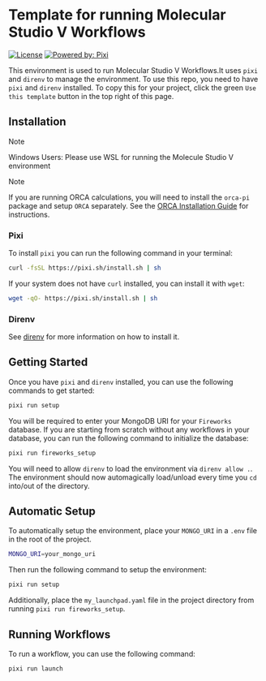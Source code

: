 # Template for running Molecular Studio V Workflows

[![License](https://img.shields.io/github/license/rowansci/rowan-sample-env)](https://github.com/rowansci/rowan-sample-env/blob/master/LICENSE)
[![Powered by: Pixi](https://img.shields.io/badge/Powered_by-Pixi-facc15)](https://pixi.sh)

This environment is used to run Molecular Studio V Workflows.It uses `pixi` and `direnv` to manage the environment. To use this repo, you need to have `pixi` and `direnv` installed. To copy this for your project, click the green `Use this template` button in the top right of this page.

## Installation

> [!NOTE]
> Windows Users: Please use WSL for running the Molecule Studio V environment


> [!NOTE]
> If you are running ORCA calculations, you will need to install the `orca-pi` package and setup `ORCA` separately. See the [ORCA Installation Guide](https://www.faccts.de/docs/orca/6.1/manual/) for instructions.

### Pixi

To install `pixi` you can run the following command in your terminal:

```sh
curl -fsSL https://pixi.sh/install.sh | sh
```

If your system does not have `curl` installed, you can install it with `wget`:

```sh
wget -qO- https://pixi.sh/install.sh | sh
```

### Direnv

See [direnv](https://direnv.net/) for more information on how to install it.

## Getting Started

Once you have `pixi` and `direnv` installed, you can use the following commands to get started:

```sh
pixi run setup
```

You will be required to enter your MongoDB URI for your `Fireworks` database. If you are starting from scratch without any workflows in your database, you can run the following command to initialize the database:

```sh
pixi run fireworks_setup
```

You will need to allow `direnv` to load the environment via `direnv allow .`. The environment should now automagically load/unload every time you `cd` into/out of the directory.

## Automatic Setup

To automatically setup the environment, place your `MONGO_URI` in a `.env` file in the root of the project.

```sh
MONGO_URI=your_mongo_uri
```

Then run the following command to setup the environment:

```sh
pixi run setup
```

Additionally, place the `my_launchpad.yaml` file in the project directory from running `pixi run fireworks_setup`.

## Running Workflows

To run a workflow, you can use the following command:

```sh
pixi run launch
```
